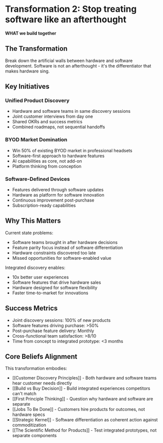 # Transformation 2: Stop treating software like an afterthought
**WHAT we build together**

## The Transformation

Break down the artificial walls between hardware and software development. Software is not an afterthought - it's the differentiator that makes hardware sing.

## Key Initiatives

### Unified Product Discovery
- Hardware and software teams in same discovery sessions
- Joint customer interviews from day one
- Shared OKRs and success metrics
- Combined roadmaps, not sequential handoffs

### BYOD Market Domination
- Win 50% of existing BYOD market in professional headsets
- Software-first approach to hardware features
- AI capabilities as core, not add-on
- Platform thinking from conception

### Software-Defined Devices
- Features delivered through software updates
- Hardware as platform for software innovation
- Continuous improvement post-purchase
- Subscription-ready capabilities

## Why This Matters

Current state problems:
- Software teams brought in after hardware decisions
- Feature parity focus instead of software differentiation
- Hardware constraints discovered too late
- Missed opportunities for software-enabled value

Integrated discovery enables:
- 10x better user experiences
- Software features that drive hardware sales
- Hardware designed for software flexibility
- Faster time-to-market for innovations

## Success Metrics
- Joint discovery sessions: 100% of new products
- Software features driving purchase: >50%
- Post-purchase feature delivery: Monthly
- Cross-functional team satisfaction: >8/10
- Time from concept to integrated prototype: <3 months

## Core Beliefs Alignment

This transformation embodies:
- [[Customer Discovery Principles]] - Both hardware and software teams hear customer needs directly
- [[Build vs Buy Decision]] - Build integrated experiences competitors can't match
- [[First Principle Thinking]] - Question why hardware and software are separate
- [[Jobs To Be Done]] - Customers hire products for outcomes, not hardware specs
- [[Strategic Kernel]] - Software differentiation as coherent action against commoditization
- [[The Scientific Method for Products]] - Test integrated prototypes, not separate components